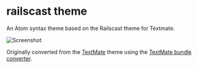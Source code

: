 # railscast theme

An Atom syntax theme based on the Railscast theme for Textmate.

![Screenshot](https://raw.github.com/jpinnix/railscast/master/screenshot.png)

Originally converted from the [TextMate](http://media.railscasts.com/resources/textmate_theme.zip)
theme using the [TextMate bundle converter](http://atom.io/docs/latest/converting-a-text-mate-theme).
